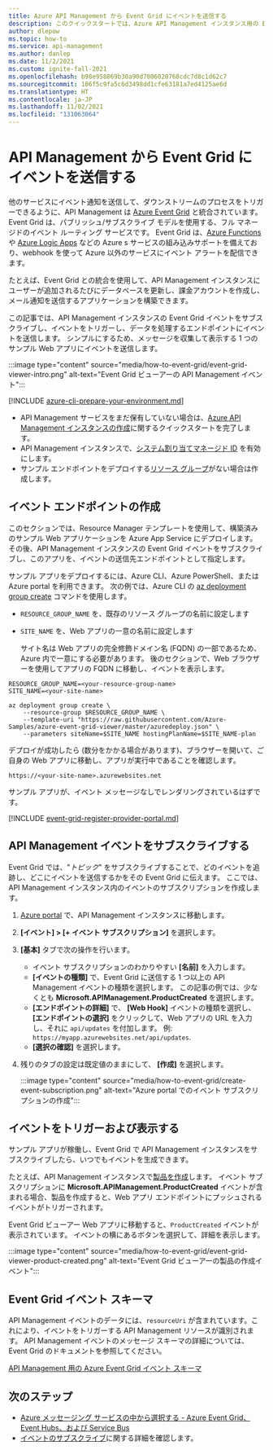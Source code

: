 ```yaml
---
title: Azure API Management から Event Grid にイベントを送信する
description: このクイックスタートでは、Azure API Management インスタンス用の Event Grid イベントを有効にして、イベントをサンプル アプリケーションに送信します。
author: dlepow
ms.topic: how-to
ms.service: api-management
ms.author: danlep
ms.date: 11/2/2021
ms.custom: ignite-fall-2021
ms.openlocfilehash: b98e958869b30a90d7006020768cdc7d8c1d62c7
ms.sourcegitcommit: 106f5c9fa5c6d3498dd1cfe63181a7ed4125ae6d
ms.translationtype: HT
ms.contentlocale: ja-JP
ms.lasthandoff: 11/02/2021
ms.locfileid: "131063064"
---
```

# <a name="send-events-from-api-management-to-event-grid"></a>API Management から Event Grid にイベントを送信する

他のサービスにイベント通知を送信して、ダウンストリームのプロセスをトリガーできるように、API Management は [Azure Event Grid](../event-grid/overview.md) と統合されています。 Event Grid は、パブリッシュ/サブスクライブ モデルを使用する、フル マネージドのイベント ルーティング サービスです。 Event Grid は、[Azure Functions](../azure-functions/functions-overview.md) や [Azure Logic Apps](../logic-apps/logic-apps-overview.md) などの Azure s サービスの組み込みサポートを備えており、webhook を使って Azure 以外のサービスにイベント アラートを配信できます。

たとえば、Event Grid との統合を使用して、API Management インスタンスにユーザーが追加されるたびにデータベースを更新し、課金アカウントを作成し、メール通知を送信するアプリケーションを構築できます。

この記事では、API Management インスタンスの Event Grid イベントをサブスクライブし、イベントをトリガーし、データを処理するエンドポイントにイベントを送信します。 シンプルにするため、メッセージを収集して表示する 1 つのサンプル Web アプリにイベントを送信します。

:::image type="content" source="media/how-to-event-grid/event-grid-viewer-intro.png" alt-text="Event Grid ビューアーの API Management イベント":::

[!INCLUDE [azure-cli-prepare-your-environment.md](../../includes/azure-cli-prepare-your-environment.md)]
- API Management サービスをまだ保有していない場合は、[Azure API Management インスタンスの作成](get-started-create-service-instance.md)に関するクイックスタートを完了します。
- API Management インスタンスで、[システム割り当てマネージド ID](api-management-howto-use-managed-service-identity.md#create-a-system-assigned-managed-identity) を有効にします。
- サンプル エンドポイントをデプロイする[リソース グループ](../azure-resource-manager/management/manage-resource-groups-portal.md#create-resource-groups)がない場合は作成します。

## <a name="create-an-event-endpoint"></a>イベント エンドポイントの作成

このセクションでは、Resource Manager テンプレートを使用して、構築済みのサンプル Web アプリケーションを Azure App Service にデプロイします。 その後、API Management インスタンスの Event Grid イベントをサブスクライブし、このアプリを、イベントの送信先エンドポイントとして指定します。

サンプル アプリをデプロイするには、Azure CLI、Azure PowerShell、または Azure portal を利用できます。 次の例では、Azure CLI の [az deployment group create](/cli/azure/deployment/group#az_deployment_group_create) コマンドを使用します。

* `RESOURCE_GROUP_NAME` を、既存のリソース グループの名前に設定します
* `SITE_NAME` を、Web アプリの一意の名前に設定します

  サイト名は Web アプリの完全修飾ドメイン名 (FQDN) の一部であるため、Azure 内で一意にする必要があります。 後のセクションで、Web ブラウザーを使用してアプリの FQDN に移動し、イベントを表示します。

```azurecli-interactive
RESOURCE_GROUP_NAME=<your-resource-group-name>
SITE_NAME=<your-site-name>

az deployment group create \
    --resource-group $RESOURCE_GROUP_NAME \
    --template-uri "https://raw.githubusercontent.com/Azure-Samples/azure-event-grid-viewer/master/azuredeploy.json" \
    --parameters siteName=$SITE_NAME hostingPlanName=$SITE_NAME-plan
```

デプロイが成功したら (数分をかかる場合があります)、ブラウザーを開いて、ご自身の Web アプリに移動し、アプリが実行中であることを確認します。

`https://<your-site-name>.azurewebsites.net`

サンプル アプリが、イベント メッセージなしでレンダリングされているはずです。

[!INCLUDE [event-grid-register-provider-portal.md](../../includes/event-grid-register-provider-portal.md)]

## <a name="subscribe-to-api-management-events"></a>API Management イベントをサブスクライブする

Event Grid では、"*トピック*" をサブスクライブすることで、どのイベントを追跡し、どこにイベントを送信するかをその Event Grid に伝えます。 ここでは、API Management インスタンス内のイベントのサブスクリプションを作成します。

1. [Azure portal](https://portal.azure.com) で、API Management インスタンスに移動します。
1. **[イベント] > [+ イベント サブスクリプション]** を選択します。 
1. **[基本]** タブで次の操作を行います。
    * イベント サブスクリプションのわかりやすい **[名前]** を入力します。
    * **[イベントの種類]** で、Event Grid に送信する 1 つ以上の API Management イベントの種類を選択します。 この記事の例では、少なくとも **Microsoft.APIManagement.ProductCreated** を選択します。 
    * **[エンドポイントの詳細]** で、 **[Web Hook]** イベントの種類を選択し、 **[エンドポイントの選択]** をクリックして、Web アプリの URL を入力し、それに `api/updates` を付加します。 例: `https://myapp.azurewebsites.net/api/updates`.
    * **[選択の確認]** を選択します。
1. 残りのタブの設定は既定値のままにして、 **[作成]** を選択します。

    :::image type="content" source="media/how-to-event-grid/create-event-subscription.png" alt-text="Azure portal でのイベント サブスクリプションの作成":::

## <a name="trigger-and-view-events"></a>イベントをトリガーおよび表示する

サンプル アプリが稼働し、Event Grid で API Management インスタンスをサブスクライブしたら、いつでもイベントを生成できます。

たとえば、API Management インスタンスで[製品を作成](./api-management-howto-add-products.md)します。 イベント サブスクリプションに **Microsoft.APIManagement.ProductCreated** イベントが含まれる場合、製品を作成すると、Web アプリ エンドポイントにプッシュされるイベントがトリガーされます。 

Event Grid ビューアー Web アプリに移動すると、`ProductCreated` イベントが表示されています。 イベントの横にあるボタンを選択して、詳細を表示します。 

:::image type="content" source="media/how-to-event-grid/event-grid-viewer-product-created.png" alt-text="Event Grid ビューアーの製品の作成イベント":::

## <a name="event-grid-event-schema"></a>Event Grid イベント スキーマ

API Management イベントのデータには、`resourceUri` が含まれています。これにより、イベントをトリガーする API Management リソースが識別されます。 API Management イベントのメッセージ スキーマの詳細については、Event Grid のドキュメントを参照してください。

[API Management 用の Azure Event Grid イベント スキーマ](../event-grid/event-schema-api-management.md)

## <a name="next-steps"></a>次のステップ

* [Azure メッセージング サービスの中から選択する - Azure Event Grid、Event Hubs、および Service Bus](../event-grid/compare-messaging-services.md)
* [イベントのサブスクライブ](../event-grid/subscribe-through-portal.md)に関する詳細を確認します。
